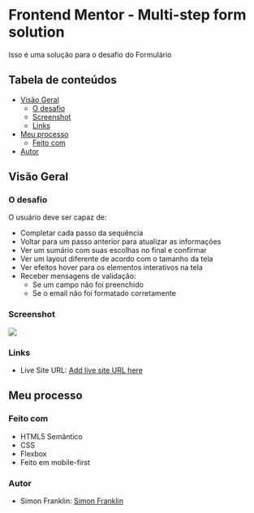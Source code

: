 # Frontend Mentor - Multi-step form solution

Isso é uma solução para o desafio do Formulário 

## Tabela de conteúdos

- [Visão Geral](#visão-geral)
  - [O desafio](#o-desafio)
  - [Screenshot](#screenshot)
  - [Links](#links)
- [Meu processo](#meu-processo)
  - [Feito com](#feito-com)
- [Autor](#autor)


## Visão Geral

### O desafio

O usuário deve ser capaz de:

- Completar cada passo da sequência
- Voltar para um passo anterior para atualizar as informações
- Ver um sumário com suas escolhas no final e confirmar
- Ver um layout diferente de acordo com o tamanho da tela
- Ver efeitos hover para os elementos interativos na tela
- Receber mensagens de validação:
  - Se um campo não foi preenchido
  - Se o email não foi formatado corretamente

### Screenshot

![](./screenshot.jpg)

### Links

- Live Site URL: [Add live site URL here](https://your-live-site-url.com)

## Meu processo

### Feito com

- HTML5 Semântico
- CSS
- Flexbox
- Feito em mobile-first

### Autor
- Simon Franklin: [Simon Franklin](https://github.com/simonfranklin1)